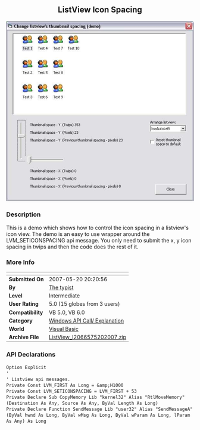 ﻿<div align="center">

## ListView Icon Spacing

<img src="PIC2007521824335195.jpg">
</div>

### Description

This is a demo which shows how to control the icon spacing in a listview's icon view. The demo is an easy to use wrapper around the LVM_SETICONSPACING api message. You only need to submit the x, y icon spacing in twips and then the code does the rest of it.
 
### More Info
 


<span>             |<span>
---                |---
**Submitted On**   |2007-05-20 20:20:56
**By**             |[The typist](https://github.com/Planet-Source-Code/PSCIndex/blob/master/ByAuthor/the-typist.md)
**Level**          |Intermediate
**User Rating**    |5.0 (15 globes from 3 users)
**Compatibility**  |VB 5\.0, VB 6\.0
**Category**       |[Windows API Call/ Explanation](https://github.com/Planet-Source-Code/PSCIndex/blob/master/ByCategory/windows-api-call-explanation__1-39.md)
**World**          |[Visual Basic](https://github.com/Planet-Source-Code/PSCIndex/blob/master/ByWorld/visual-basic.md)
**Archive File**   |[ListView\_I2066575202007\.zip](https://github.com/Planet-Source-Code/the-typist-listview-icon-spacing__1-68635/archive/master.zip)

### API Declarations

```
Option Explicit
'
' Listview api messages.
Private Const LVM_FIRST As Long = &amp;H1000
Private Const LVM_SETICONSPACING = LVM_FIRST + 53
Private Declare Sub CopyMemory Lib "kernel32" Alias "RtlMoveMemory" (Destination As Any, Source As Any, ByVal Length As Long)
Private Declare Function SendMessage Lib "user32" Alias "SendMessageA" (ByVal hwnd As Long, ByVal wMsg As Long, ByVal wParam As Long, lParam As Any) As Long
```





